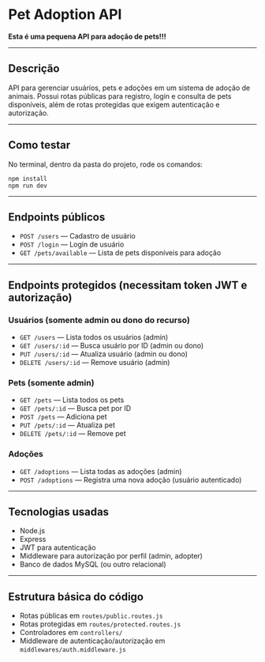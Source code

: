 <h1>Pet Adoption API</h1>

<p><strong>Esta é uma pequena API para adoção de pets!!!</strong></p>

<hr />

<h2>Descrição</h2>
<p>API para gerenciar usuários, pets e adoções em um sistema de adoção de animais. Possui rotas públicas para registro, login e consulta de pets disponíveis, além de rotas protegidas que exigem autenticação e autorização.</p>

<hr />

<h2>Como testar</h2>
<p>No terminal, dentro da pasta do projeto, rode os comandos:</p>
<pre><code>npm install
npm run dev
</code></pre>

<hr />

<h2>Endpoints públicos</h2>
<ul>
    <li><code>POST /users</code> — Cadastro de usuário</li>
    <li><code>POST /login</code> — Login de usuário</li>
    <li><code>GET /pets/available</code> — Lista de pets disponíveis para adoção</li>
</ul>

<hr />

<h2>Endpoints protegidos (necessitam token JWT e autorização)</h2>

<h3>Usuários (somente admin ou dono do recurso)</h3>
<ul>
    <li><code>GET /users</code> — Lista todos os usuários (admin)</li>
    <li><code>GET /users/:id</code> — Busca usuário por ID (admin ou dono)</li>
    <li><code>PUT /users/:id</code> — Atualiza usuário (admin ou dono)</li>
    <li><code>DELETE /users/:id</code> — Remove usuário (admin)</li>
</ul>

<h3>Pets (somente admin)</h3>
<ul>
    <li><code>GET /pets</code> — Lista todos os pets</li>
    <li><code>GET /pets/:id</code> — Busca pet por ID</li>
    <li><code>POST /pets</code> — Adiciona pet</li>
    <li><code>PUT /pets/:id</code> — Atualiza pet</li>
    <li><code>DELETE /pets/:id</code> — Remove pet</li>
</ul>

<h3>Adoções</h3>
<ul>
    <li><code>GET /adoptions</code> — Lista todas as adoções (admin)</li>
    <li><code>POST /adoptions</code> — Registra uma nova adoção (usuário autenticado)</li>
</ul>

<hr />

<h2>Tecnologias usadas</h2>
<ul>
    <li>Node.js</li>
    <li>Express</li>
    <li>JWT para autenticação</li>
    <li>Middleware para autorização por perfil (admin, adopter)</li>
    <li>Banco de dados MySQL (ou outro relacional)</li>
</ul>

<hr />

<h2>Estrutura básica do código</h2>
<ul>
    <li>Rotas públicas em <code>routes/public.routes.js</code></li>
    <li>Rotas protegidas em <code>routes/protected.routes.js</code></li>
    <li>Controladores em <code>controllers/</code></li>
    <li>Middleware de autenticação/autorização em <code>middlewares/auth.middleware.js</code></li>
</ul>
